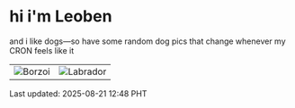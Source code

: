 # hi i'm Leoben

and i like dogs—so have some random dog pics that change whenever my CRON feels like it

|  |  |
|--------|----------|
| ![Borzoi](https://random-dog-vercel.vercel.app/api/random-borzoi?v=1755751697) | ![Labrador](https://random-dog-vercel.vercel.app/api/random-labrador?v=1755751697) |

Last updated: 2025-08-21 12:48 PHT
